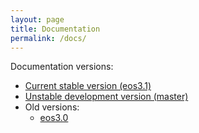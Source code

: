 ```yaml
---
layout: page
title: Documentation
permalink: /docs/
---
```


Documentation versions:

- [Current stable version (eos3.1)](eos3.1)
- [Unstable development version (master)](master)
- Old versions:
  - [eos3.0](eos3.0)
